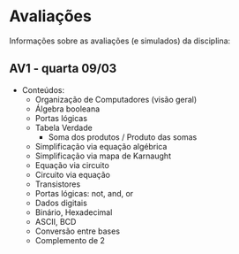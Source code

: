 # Avaliações

Informações sobre as avaliações (e simulados) da disciplina:

<!--
## AV4 - AF - sexta 03/12

Avaliação prática individual a ser realizada no SSD Linux. 

A avaliação será distribuída via github classroom (link estará no blakcboard) e o envio deve ser feito via ele.

Liberado consulta ao material da disciplina.

- Projetos:
    - G: Assembler 
    - H: VM
    - I: VM Translator

[Prova - Av4 - 21a](https://github.com/insper-classroom/21a-ele-av4)
    
## AV3 - sexta 05/11 - [Resolução](https://github.com/Insper/Z01.1/blob/main/Exercicios/Extras/Prova_Av3_resolucao.pdf )

Avaliação prática individual a ser realizada no SSD Linux. 

A avaliação será distribuída via github classroom (link estará no blakcboard) e o envio deve ser feito via ele.

Liberado consulta ao material da disciplina.

- Projetos:
    - E: Assembly  
    - F: CPU

- Conteúdos:
    - Assembly
    - Assembly - Mapa de memória
    - Assembly - Saltos
    - Linguagem de máquina
    - Conjunto de Instruções
    - CPU
    - Control Unit
    - VHDL

[Prova - Av3 - 21a](https://github.com/Insper/Z01.1/blob/main/Exercicios/Extras/Prova-Av3-21a.pdf) - [Repositório](https://github.com/insper-classroom/21b-ele-av3-simulado)



## AV2 - AI - sexta 01/10 - [Resolução](https://github.com/Insper/Z01.1/blob/main/Exercicios/Extras/Prova-Av2_resposta.pdf )

Avaliação prática individual a ser realizada no SSD Linux. 

A avaliação será distribuída via github classroom (link estará no blakcboard) e o envio deve ser feito via ele.

Liberado consulta ao material da disciplina.

- Projetos:
    - B: Lógica Combinacional  
    - C: ULA
    - D: Lógica Sequêncial

- Conteúdos:
    - Componentes Digitais
    - Aritmética Binária - HW: Half-Adder/ Full-Adder/ Somadores
    - ULA
    - Lógica Sequêncial
    - Componentes Síncronos
    - VHDL: Combinacional
    - VHDL: Síncrono
    - RTL
    - Formas de onda
    - Arquivos de teste

**Simulado liberado no blackboard (até quinta-feira 30/09 às 23:59hs).**

[Prova - Av2 - 21a](https://github.com/Insper/Z01.1/blob/main/Exercicios/Extras/Prova-Av2-21a.pdf) - 
[Uma possível resolução](https://github.com/Insper/Z01.1/blob/docs/docs-src/21a/21a-ele-av2_resolucao.txt) (Não necessariamente a melhor)

-->
## AV1 - quarta 09/03

- Conteúdos: 
    - Organização de Computadores (visão geral)
    - Álgebra booleana
    - Portas lógicas
    - Tabela Verdade
        - Soma dos produtos / Produto das somas
    - Simplificação via equação algébrica
    - Simplificação via mapa de Karnaught
    - Equação via circuito
    - Circuito via equação
    - Transistores
    - Portas lógicas: not, and, or
    - Dados digitais
    - Binário, Hexadecimal
    - ASCII, BCD
    - Conversão entre bases
    - Complemento de 2

<!--
Avaliação teórica será realizado no blackboard, com proctorio e sem consulta.

- Simulado: 
    -  [Av1](https://github.com/Insper/Z01.1/blob/main/Exercicios/Extras/Av1-Simulado.pdf)

- Questões de ENADE: 
    -  [2008](https://github.com/Insper/Z01.1/blob/main/Exercicios/Extras/enade2008.pdf)
    -  [2014](https://github.com/Insper/Z01.1/blob/main/Exercicios/Extras/enade2014.pdf)
    -  [2017](https://github.com/Insper/Z01.1/blob/main/Exercicios/Extras/enade2017.pdf)
    -  [Video](https://drive.google.com/file/d/1fPyAzyWFIXi8NeilBf5AIsQoe6tl9jbh/view?usp=sharing)

-->

